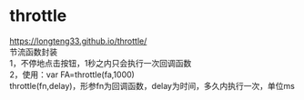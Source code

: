 # throttle
https://longteng33.github.io/throttle/<br>
节流函数封装<br>
1，不停地点击按钮，1秒之内只会执行一次回调函数<br>
2，使用：var FA=throttle(fa,1000)<br>
throttle(fn,delay)，形参fn为回调函数，delay为时间，多久内执行一次，单位ms<br>

